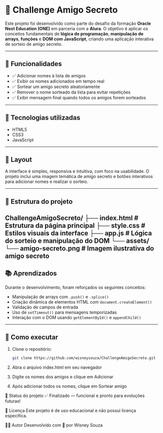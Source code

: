 # 🎁 Challenge Amigo Secreto

Este projeto foi desenvolvido como parte do desafio da formação **Oracle Next Education (ONE)** em parceria com a **Alura**. O objetivo é aplicar os conceitos fundamentais de **lógica de programação**, **manipulação de arrays**, **funções** e **DOM com JavaScript**, criando uma aplicação interativa de sorteio de amigo secreto.

---

## 🚀 Funcionalidades

- ✅ Adicionar nomes à lista de amigos
- ✅ Exibir os nomes adicionados em tempo real
- ✅ Sortear um amigo secreto aleatoriamente
- ✅ Remover o nome sorteado da lista para evitar repetições
- ✅ Exibir mensagem final quando todos os amigos forem sorteados

---

## 🧠 Tecnologias utilizadas

- HTML5
- CSS3
- JavaScript 

---

## 📸 Layout

A interface é simples, responsiva e intuitiva, com foco na usabilidade. O projeto inclui uma imagem temática de amigo secreto e botões interativos para adicionar nomes e realizar o sorteio.

---

## 📂 Estrutura do projeto
ChallengeAmigoSecreto/
├── index.html           # Estrutura da página principal
├── style.css            # Estilos visuais da interface
├── app.js               # Lógica do sorteio e manipulação do DOM
└── assets/
    └── amigo-secreto.png   # Imagem ilustrativa do amigo secreto
---

## 📚 Aprendizados

Durante o desenvolvimento, foram reforçados os seguintes conceitos:

- Manipulação de arrays com `.push()` e `.splice()`
- Criação dinâmica de elementos HTML com `document.createElement()`
- Validação de campos de entrada
- Uso de `setTimeout()` para mensagens temporizadas
- Interação com o DOM usando `getElementById()` e `appendChild()`

---

## 🧪 Como executar

1. Clone o repositório:
   ```bash
   git clone https://github.com/wisneysouza/ChallengeAmigoSecreto.git

2. Abra o arquivo index.html em seu navegador

3. Digite os nomes dos amigos e clique em Adicionar

4. Após adicionar todos os nomes, clique em Sortear amigo

📌 Status do projeto
✅ Finalizado — funcional e pronto para evoluções futuras!

📖 Licença
Este projeto é de uso educacional e não possui licença específica.

🙋‍♂️ Autor
Desenvolvido com 💙 por Wisney Souza
